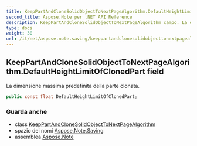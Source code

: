 ```yaml
---
title: KeepPartAndCloneSolidObjectToNextPageAlgorithm.DefaultHeightLimitOfClonedPart
second_title: Aspose.Note per .NET API Reference
description: KeepPartAndCloneSolidObjectToNextPageAlgorithm campo. La dimensione massima predefinita della parte clonata.
type: docs
weight: 30
url: /it/net/aspose.note.saving/keeppartandclonesolidobjecttonextpagealgorithm/defaultheightlimitofclonedpart/
---
```

## KeepPartAndCloneSolidObjectToNextPageAlgorithm.DefaultHeightLimitOfClonedPart field

La dimensione massima predefinita della parte clonata.

```csharp
public const float DefaultHeightLimitOfClonedPart;
```

### Guarda anche

* class [KeepPartAndCloneSolidObjectToNextPageAlgorithm](../)
* spazio dei nomi [Aspose.Note.Saving](../../keeppartandclonesolidobjecttonextpagealgorithm/)
* assemblea [Aspose.Note](../../../)


